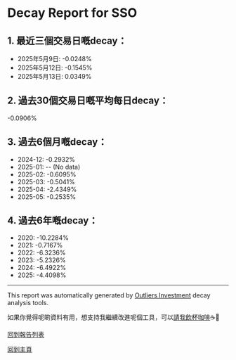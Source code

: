 # Decay Report for SSO

## 1. 最近三個交易日嘅decay：

- 2025年5月9日: -0.0248%
- 2025年5月12日: -0.1545%
- 2025年5月13日: 0.0349%

## 2. 過去30個交易日嘅平均每日decay：
-0.0906%

## 3. 過去6個月嘅decay：

- 2024-12: -0.2932%
- 2025-01: -- (No data)
- 2025-02: -0.6095%
- 2025-03: -0.5041%
- 2025-04: -2.4349%
- 2025-05: -0.2535%

## 4. 過去6年嘅decay：

- 2020: -10.2284%
- 2021: -0.7167%
- 2022: -6.3236%
- 2023: -5.2326%
- 2024: -6.4922%
- 2025: -4.4098%


***

This report was automatically generated by [Outliers Investment](https://outliersecon.github.io/Outliers-Investment/) decay analysis tools.

如果你覺得呢啲資料有用，想支持我繼續改進呢個工具，可以[請我飲杯咖啡](https://buymeacoffee.com/outliersecon)☕🙏

[回到報告列表](https://outliersecon.github.io/Outliers-Investment/reports/reports_public)

[回到主頁](https://outliersecon.github.io/Outliers-Investment/)